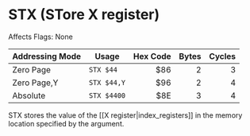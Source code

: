 STX (STore X register)
======================
Affects Flags: None

| Addressing Mode  | Usage           | Hex Code | Bytes |Cycles  |
|------------------|-----------------|---------:|------:|-------:|
| Zero Page        |```STX $44```    | $86      | 2     | 3      |
| Zero Page,Y      |```STX $44,Y```  | $96      | 2     | 4      |
| Absolute         |```STX $4400```  | $8E      | 3     | 4      |

STX stores the value of the [[X register|index_registers]] in the memory
location specified by the argument.

